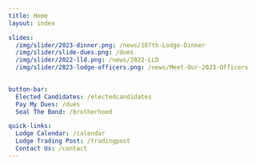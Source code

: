 ```yaml
---
title: Home
layout: index

slides:
  /img/slider/2023-dinner.png: /news/107th-Lodge-Dinner
  /img/slider/slide-dues.png: /dues
  /img/slider/2022-lld.png: /news/2022-LLD
  /img/slider/2023-lodge-officers.png: /news/Meet-Our-2023-Officers
  

button-bar:
  Elected Candidates: /electedcandidates
  Pay My Dues: /dues
  Seal The Bond: /brotherhood

quick-links:
  Lodge Calendar: /calendar
  Lodge Trading Post: /tradingpost
  Contact Us: /contact
---
```

